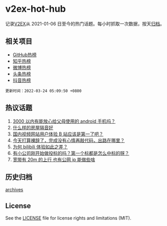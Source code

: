 # v2ex-hot-hub

 记录[V2EX](https://www.v2ex.com/)从 2021-01-06 日至今的热门话题。每小时抓取一次数据，按天[归档](archives)。
 
 ## 相关项目

- [GitHub热榜](https://github.com/lonnyzhang423/github-hot-hub)
- [知乎热榜](https://github.com/lonnyzhang423/zhihu-hot-hub)
- [微博热榜](https://github.com/lonnyzhang423/weibo-hot-hub)
- [头条热榜](https://github.com/lonnyzhang423/toutiao-hot-hub)
- [抖音热榜](https://github.com/lonnyzhang423/douyin-hot-hub)


 `更新时间：2022-03-24 05:09:50 +0800`

## 热议话题

1. [3000 以内有能放心给父母使用的 android 手机吗？](https://www.v2ex.com/t/842235)
1. [什么样的房屋隔音好](https://www.v2ex.com/t/842253)
1. [国内视频网站用户体验 B 站应该是第一了吧？](https://www.v2ex.com/t/842341)
1. [今天打算裸辞了，完成没有心情再敲代码，出路在哪里？](https://www.v2ex.com/t/842259)
1. [为何 bilibili 体验如此之差？](https://www.v2ex.com/t/842283)
1. [有小公司刚开始做投标的吗？第一个标都是怎么中标的呀？](https://www.v2ex.com/t/842285)
1. [宽带有 20m 的上行 也有公网 ip 能做些啥](https://www.v2ex.com/t/842262)

## 历史归档

[archives](archives)

## License

See the [LICENSE](LICENSE) file for license rights and limitations (MIT).
